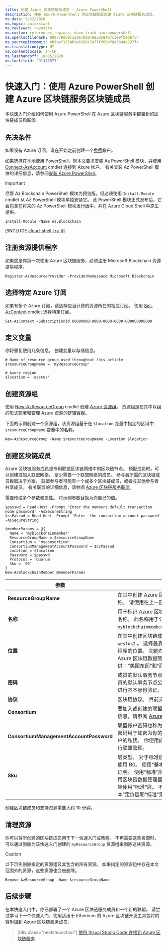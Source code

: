 ```yaml
---
title: 创建 Azure 区块链服务成员 - Azure PowerShell
description: 使用 Azure PowerShell 为区块链联盟创建 Azure 区块链服务成员。
ms.date: 9/22/2020
ms.topic: quickstart
ms.reviewer: ravastra
ms.custom: references_regions, devx-track-azurepowershell
ms.openlocfilehash: 899778d60c32de7b0079e3858407c3e9fbed6f54
ms.sourcegitcommit: eb6bef1274b9e6390c7a77ff69bf6a3b94e827fc
ms.translationtype: HT
ms.contentlocale: zh-CN
ms.lasthandoff: 10/05/2020
ms.locfileid: "91347877"
---
```

# <a name="quickstart-create-an-azure-blockchain-service-blockchain-member-using-azure-powershell"></a>快速入门：使用 Azure PowerShell 创建 Azure 区块链服务区块链成员

本快速入门介绍如何使用 Azure PowerShell 在 Azure 区块链服务中部署新的区块链成员和联盟。

## <a name="prerequisites"></a>先决条件

如果没有 Azure 订阅，请在开始之前创建一个[免费](https://azure.microsoft.com/free/)帐户。

如果选择在本地使用 PowerShell，则本文要求安装 Az PowerShell 模块，并使用 [Connect-AzAccount](https://docs.microsoft.com/powershell/module/az.accounts/connect-azaccount) cmdlet 连接到 Azure 帐户。 有关安装 Az PowerShell 模块的详细信息，请参阅[安装 Azure PowerShell](https://docs.microsoft.com/powershell/azure/install-az-ps)。

> [!IMPORTANT]
> 尽管 Az.Blockchain PowerShell 模块为预览版，但必须使用 `Install-Module` cmdlet 从 Az PowerShell 模块单独安装它。 此 PowerShell 模块正式发布后，它会包含在将来的 Az PowerShell 模块发行版中，并在 Azure Cloud Shell 中原生提供。

```azurepowershell-interactive
Install-Module -Name Az.Blockchain
```

[!INCLUDE [cloud-shell-try-it](../../../includes/cloud-shell-try-it.md)]

## <a name="register-resource-provider"></a>注册资源提供程序

如果这是你第一次使用 Azure 区块链服务，必须注册 Microsoft.Blockchain 资源提供程序。

```azurepowershell-interactive
Register-AzResourceProvider -ProviderNamespace Microsoft.Blockchain
```

## <a name="choose-a-specific-azure-subscription"></a>选择特定 Azure 订阅

如果有多个 Azure 订阅，请选择应当计费的资源所在的相应订阅。 使用 [Set-AzContext](https://docs.microsoft.com/powershell/module/az.accounts/set-azcontext) cmdlet 选择特定订阅。

```azurepowershell-interactive
Set-AzContext -SubscriptionId 00000000-0000-0000-0000-000000000000
```

## <a name="define-variables"></a>定义变量

你将重复使用几条信息。 创建变量以存储信息。

```azurepowershell-interactive
# Name of resource group used throughout this article
$resourceGroupName = 'myResourceGroup'

# Azure region
$location = 'eastus'
```

## <a name="create-a-resource-group"></a>创建资源组

使用 [New-AzResourceGroup](https://docs.microsoft.com/powershell/module/az.resources/new-azresourcegroup) cmdlet 创建 [Azure 资源组](https://docs.microsoft.com/azure/azure-resource-manager/resource-group-overview)。 资源组是在其中以组的形式部署和管理 Azure 资源的逻辑容器。

下面的示例创建一个资源组，该资源组基于在 `$location` 变量中指定的区域中 `$resourceGroupName` 变量中的名称。

```azurepowershell-interactive
New-AzResourceGroup -Name $resourceGroupName -Location $location
```

## <a name="create-a-blockchain-member"></a>创建区块链成员

Azure 区块链服务成员是专用联盟区块链网络中的区块链节点。
预配成员时，可以创建或加入联盟网络。 至少需要一个联盟网络的成员。 参与者所需的区块链成员数取决于方案。 联盟参与者可能有一个或多个区块链成员，或者与其他参与者共享成员。 有关联盟的详细信息，请参阅 [Azure 区块链服务联盟](consortium.md)。

需要传递多个参数和属性。 将示例参数替换为你自己的值。

```azurepowershell-interactive
$passwd = Read-Host -Prompt 'Enter the members default transaction node password' -AsSecureString
$csPasswd = Read-Host -Prompt 'Enter  the consortium account password' -AsSecureString

$memberParams = @{
  Name = 'myblockchainmember'
  ResourceGroupName = $resourceGroupName
  Consortium = 'myconsortium'
  ConsortiumManagementAccountPassword = $csPasswd
  Location = $location
  Password = $passwd
  Protocol = 'Quorum'
  Sku = 'S0'
}
New-AzBlockchainMember @memberParams
```

| 参数 | 说明 |
|---------|-------------|
| **ResourceGroupName** | 在其中创建 Azure 区块链服务资源的资源组名称。 请使用在上一部分中创建的资源组。
| **名称** | 用于标识 Azure 区块链服务区块链成员的唯一名称。 此名称用于公共终结点地址。 例如，`myblockchainmember.blockchain.azure.com`。
| **位置** | 在其中创建区块链成员的 Azure 区域。 例如，`westus2` 。 选择最靠近用户或其他 Azure 应用程序的位置。 功能在某些地区可能不可用。 Azure 区块链数据管理器在以下 Azure 区域提供：“美国东部”和“西欧”。
| **密码** | 成员的默认事务节点的密码。 连接到区块链成员的默认事务节点公共终结点时，请使用密码进行基本身份验证。
| **协议** | 区块链协议。 目前支持 Quorum 协议。
| **Consortium** | 要加入或创建的联盟的名称。 有关联盟的详细信息，请参阅 [Azure 区块链服务联盟](consortium.md)。
| **ConsortiumManagementAccountPassword** | 联盟帐户密码也称为成员帐户密码。 成员帐户密码用于加密为你的成员创建的 Ethereum 帐户的私钥。 你使用成员帐户和成员帐户密码进行联盟管理。
| **Sku** | 层类型。 对于标准层，使用 S0；对于基本层，使用 B0。 使用“基本”层进行开发、测试和概念证明。 使用“标准”层进行生产级部署。 如果使用区块链数据管理器或发送大量专用事务，还应使用“标准”层。 不支持在创建成员后在“基本”定价层和“标准”定价层之间进行切换。

创建区块链成员和支持资源需要大约 10 分钟。

## <a name="clean-up-resources"></a>清理资源

你可以将所创建的区块链成员用于下一快速入门或教程。 不再需要这些资源时，可以通过删除为该快速入门创建的 `myResourceGroup` 资源组来删除这些资源。

> [!CAUTION]
> 以下示例删除指定的资源组及其包含的所有资源。
> 如果指定的资源组中存在本文范围外的资源，这些资源也会被删除。

```azurepowershell-interactive
Remove-AzResourceGroup -Name $resourceGroupName
```

## <a name="next-steps"></a>后续步骤

在本快速入门中，你已部署了一个 Azure 区块链服务成员和一个新的联盟。 请尝试学习下一个快速入门，使用适用于 Ethereum 的 Azure 区块链开发工具包将内容附加到 Azure 区块链服务成员。

> [!div class="nextstepaction"]
> [使用 Visual Studio Code 连接到 Azure 区块链服务](connect-vscode.md)
